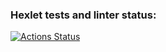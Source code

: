 ### Hexlet tests and linter status:
[![Actions Status](https://github.com/ArtN7/js-starter-project-44/workflows/hexlet-check/badge.svg)](https://github.com/ArtN7/js-starter-project-44/actions)